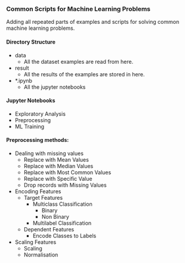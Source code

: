 ### Common Scripts for Machine Learning Problems
Adding all repeated parts of examples and scripts for solving common machine learning problems.

#### Directory Structure
* data
    * All the dataset examples are read from here.
* result
    * All the results of the examples are stored in here.
* *.ipynb
    * All the jupyter notebooks

#### Jupyter Notebooks
* Exploratory Analysis
* Preprocessing
* ML Training

#### Preprocessing methods:
- Dealing with missing values
   - Replace with Mean Values
   - Replace with Median Values
   - Replace with Most Common Values
   - Replace with Specific Value
   - Drop records with Missing Values
- Encoding Features
   - Target Features
      - Multiclass Classification
         - Binary
         - Non Binary
      - Multilabel Classification
   - Dependent Features
      - Encode Classes to Labels
- Scaling Features
   - Scaling
   - Normalisation
